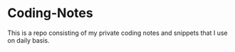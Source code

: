 # Coding-Notes
This is a repo consisting of my private coding notes and snippets that I use on daily basis.
